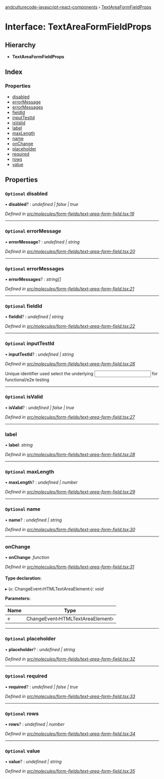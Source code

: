 [andculturecode-javascript-react-components](../README.md) › [TextAreaFormFieldProps](textareaformfieldprops.md)

# Interface: TextAreaFormFieldProps

## Hierarchy

* **TextAreaFormFieldProps**

## Index

### Properties

* [disabled](textareaformfieldprops.md#optional-disabled)
* [errorMessage](textareaformfieldprops.md#optional-errormessage)
* [errorMessages](textareaformfieldprops.md#optional-errormessages)
* [fieldId](textareaformfieldprops.md#optional-fieldid)
* [inputTestId](textareaformfieldprops.md#optional-inputtestid)
* [isValid](textareaformfieldprops.md#optional-isvalid)
* [label](textareaformfieldprops.md#label)
* [maxLength](textareaformfieldprops.md#optional-maxlength)
* [name](textareaformfieldprops.md#optional-name)
* [onChange](textareaformfieldprops.md#onchange)
* [placeholder](textareaformfieldprops.md#optional-placeholder)
* [required](textareaformfieldprops.md#optional-required)
* [rows](textareaformfieldprops.md#optional-rows)
* [value](textareaformfieldprops.md#optional-value)

## Properties

### `Optional` disabled

• **disabled**? : *undefined | false | true*

*Defined in [src/molecules/form-fields/text-area-form-field.tsx:19](https://github.com/AndcultureCode/AndcultureCode.JavaScript.React.Components/blob/70e5ccf/src/molecules/form-fields/text-area-form-field.tsx#L19)*

___

### `Optional` errorMessage

• **errorMessage**? : *undefined | string*

*Defined in [src/molecules/form-fields/text-area-form-field.tsx:20](https://github.com/AndcultureCode/AndcultureCode.JavaScript.React.Components/blob/70e5ccf/src/molecules/form-fields/text-area-form-field.tsx#L20)*

___

### `Optional` errorMessages

• **errorMessages**? : *string[]*

*Defined in [src/molecules/form-fields/text-area-form-field.tsx:21](https://github.com/AndcultureCode/AndcultureCode.JavaScript.React.Components/blob/70e5ccf/src/molecules/form-fields/text-area-form-field.tsx#L21)*

___

### `Optional` fieldId

• **fieldId**? : *undefined | string*

*Defined in [src/molecules/form-fields/text-area-form-field.tsx:22](https://github.com/AndcultureCode/AndcultureCode.JavaScript.React.Components/blob/70e5ccf/src/molecules/form-fields/text-area-form-field.tsx#L22)*

___

### `Optional` inputTestId

• **inputTestId**? : *undefined | string*

*Defined in [src/molecules/form-fields/text-area-form-field.tsx:26](https://github.com/AndcultureCode/AndcultureCode.JavaScript.React.Components/blob/70e5ccf/src/molecules/form-fields/text-area-form-field.tsx#L26)*

Unique identifier used select the underlying <input> for functional/e2e testing

___

### `Optional` isValid

• **isValid**? : *undefined | false | true*

*Defined in [src/molecules/form-fields/text-area-form-field.tsx:27](https://github.com/AndcultureCode/AndcultureCode.JavaScript.React.Components/blob/70e5ccf/src/molecules/form-fields/text-area-form-field.tsx#L27)*

___

###  label

• **label**: *string*

*Defined in [src/molecules/form-fields/text-area-form-field.tsx:28](https://github.com/AndcultureCode/AndcultureCode.JavaScript.React.Components/blob/70e5ccf/src/molecules/form-fields/text-area-form-field.tsx#L28)*

___

### `Optional` maxLength

• **maxLength**? : *undefined | number*

*Defined in [src/molecules/form-fields/text-area-form-field.tsx:29](https://github.com/AndcultureCode/AndcultureCode.JavaScript.React.Components/blob/70e5ccf/src/molecules/form-fields/text-area-form-field.tsx#L29)*

___

### `Optional` name

• **name**? : *undefined | string*

*Defined in [src/molecules/form-fields/text-area-form-field.tsx:30](https://github.com/AndcultureCode/AndcultureCode.JavaScript.React.Components/blob/70e5ccf/src/molecules/form-fields/text-area-form-field.tsx#L30)*

___

###  onChange

• **onChange**: *function*

*Defined in [src/molecules/form-fields/text-area-form-field.tsx:31](https://github.com/AndcultureCode/AndcultureCode.JavaScript.React.Components/blob/70e5ccf/src/molecules/form-fields/text-area-form-field.tsx#L31)*

#### Type declaration:

▸ (`e`: ChangeEvent‹HTMLTextAreaElement›): *void*

**Parameters:**

Name | Type |
------ | ------ |
`e` | ChangeEvent‹HTMLTextAreaElement› |

___

### `Optional` placeholder

• **placeholder**? : *undefined | string*

*Defined in [src/molecules/form-fields/text-area-form-field.tsx:32](https://github.com/AndcultureCode/AndcultureCode.JavaScript.React.Components/blob/70e5ccf/src/molecules/form-fields/text-area-form-field.tsx#L32)*

___

### `Optional` required

• **required**? : *undefined | false | true*

*Defined in [src/molecules/form-fields/text-area-form-field.tsx:33](https://github.com/AndcultureCode/AndcultureCode.JavaScript.React.Components/blob/70e5ccf/src/molecules/form-fields/text-area-form-field.tsx#L33)*

___

### `Optional` rows

• **rows**? : *undefined | number*

*Defined in [src/molecules/form-fields/text-area-form-field.tsx:34](https://github.com/AndcultureCode/AndcultureCode.JavaScript.React.Components/blob/70e5ccf/src/molecules/form-fields/text-area-form-field.tsx#L34)*

___

### `Optional` value

• **value**? : *undefined | string*

*Defined in [src/molecules/form-fields/text-area-form-field.tsx:35](https://github.com/AndcultureCode/AndcultureCode.JavaScript.React.Components/blob/70e5ccf/src/molecules/form-fields/text-area-form-field.tsx#L35)*
